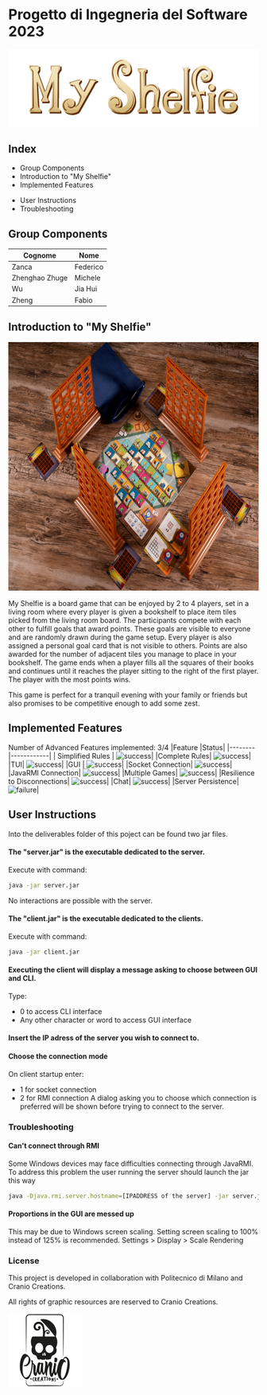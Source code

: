 # Progetto di Ingegneria del Software 2023



<img src="src/main/resources/images/Publisher_material/Title.png" alt="Alt Text">

## Index
- Group Components
- Introduction to "My Shelfie"
- Implemented Features
<!--- Tests-->
- User Instructions
- Troubleshooting


## Group Components

| Cognome        | Nome     |
|----------------|----------|
| Zanca          | Federico |
| Zhenghao Zhuge | Michele  |
| Wu             | Jia Hui  |
| Zheng          | Fabio    |


## Introduction to "My Shelfie"


<img src="src/main/resources/images/Publisher_material/Display_2.jpg" alt="Alt Text" width="900" height="500">



My Shelfie is a board game that can be enjoyed by 2 to 4 players, set in a living room where every player is given a bookshelf to place item tiles picked from the living room board.
The participants compete with each other to fulfill goals that award points. These goals are visible to everyone and are randomly drawn during the game setup. Every player is also assigned a personal goal card that is not visible to others. Points are also awarded for the number of adjacent tiles you manage to place in your bookshelf.
The game ends when a player fills all the squares of their books and continues until it reaches the player sitting to the right of the first player.
The player with the most points wins.

This game is perfect for a tranquil evening with your family or friends but also promises to be competitive enough to add some zest.


## Implemented Features
Number of Advanced Features implemented: 3/4
|Feature |Status|
|--------|------------|
| Simplified Rules |  ![success](https://via.placeholder.com/15/00ff00/000000?text=+)|
|Complete Rules|  ![success](https://via.placeholder.com/15/00ff00/000000?text=+)|
|TUI|  ![success](https://via.placeholder.com/15/00ff00/000000?text=+)|
|GUI |  ![success](https://via.placeholder.com/15/00ff00/000000?text=+)|
|Socket Connection|  ![success](https://via.placeholder.com/15/00ff00/000000?text=+)|
|JavaRMI Connection|  ![success](https://via.placeholder.com/15/00ff00/000000?text=+)|
|Multiple Games|   ![success](https://via.placeholder.com/15/00ff00/000000?text=+)|
|Resilience to Disconnections|   ![success](https://via.placeholder.com/15/00ff00/000000?text=+)|
|Chat|   ![success](https://via.placeholder.com/15/00ff00/000000?text=+)|
|Server Persistence|   ![failure](https://via.placeholder.com/15/ff0000/000000?text=+)|

<!--
## Tests

<img src="src/main/resources/images/TestControllerImage.png" alt="Alt Text" style="width:800px; height:150px;">
<img src="src/main/resources/images/TestModelImage.png" alt="Alt Text" style="width:800px; height:450px;">

-->

## User Instructions

Into the deliverables folder of this poject can be found two jar files.

#### The "server.jar" is the executable dedicated to the server.

Execute with command:
```sh
java -jar server.jar
```
No interactions are possible with the server.

#### The "client.jar" is the executable dedicated to the clients.

Execute with command:
```sh
java -jar client.jar
```

#### Executing the client will display a message asking to choose between GUI and CLI.

Type:
- 0 to access CLI interface
- Any other character or word to access GUI interface


#### Insert the IP adress of the server you wish to connect to.

#### Choose the connection mode 

On client startup enter:
- 1 for socket connection
- 2 for RMI connection
A dialog asking you to choose which connection is preferred will be shown before trying to connect to the server.
### Troubleshooting
#### Can't connect through RMI
Some Windows devices may face difficulties connecting through JavaRMI.
To address this problem the user running the server should launch the jar this way
```sh
java -Djava.rmi.server.hostname=[IPADDRESS of the server] -jar server.jar
```
#### Proportions in the GUI are messed up
This may be due to Windows screen scaling. Setting screen scaling to 100% instead of 125% is recommended.
Settings > Display > Scale Rendering
### License

This project is developed in collaboration with Politecnico di Milano and Cranio Creations.

All rights of graphic resources are reserved to Cranio Creations.

<img src="src/main/resources/images/Publisher_material/Publisher.png" alt="Alt Text">
